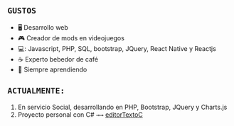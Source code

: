 ## `GUSTOS`
- 🖥️ Desarrollo web
- 🎮 Creador de mods en videojuegos
- 💻: Javascript, PHP, SQL, bootstrap, JQuery, React Native y Reactjs
- ☕ Experto bebedor de café
- 🧠 Siempre aprendiendo

## `ACTUALMENTE:`
1. En servicio Social, desarrollando en PHP, Bootstrap, JQuery y Charts.js
1. Proyecto personal con C# <kbd>&rarr;</kbd><kbd>&rarr;</kbd>  [editorTextoC](https://github.com/antonydany/editorTextoC)
